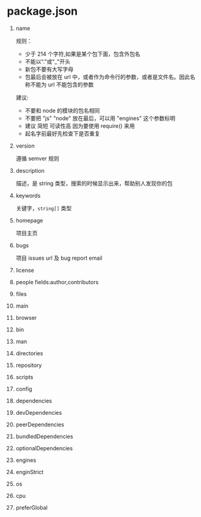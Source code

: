 # package.json

1. name

    规则：

    - 少于 214 个字符,如果是某个包下面，包含外包名
    - 不能以“.”或"\_"开头
    - 新包不要有大写字母
    - 包最后会被放在 url 中，或者作为命令行的参数，或者是文件名。因此名称不能为 url 不能包含的参数

    建议:

    - 不要和 node 的模块的包名相同
    - 不要把 "js" "node" 放在最后，可以用 "engines" 这个参数标明
    - 建议 简短 可读性高 因为要使用 require() 来用
    - 起名字前最好先检查下是否重复

2. version

    遵循 semver 规则

3. description

    描述，是 string 类型，搜索的时候显示出来，帮助别人发现你的包

4. keywords

    关键字，`string[]` 类型

5. homepage

    项目主页

6. bugs

    项目 issues url 及 bug report email

7. license
8. people fields:author,contributors
9. files
10. main
11. browser
12. bin
13. man
14. directories
15. repository
16. scripts
17. config
18. dependencies
19. devDependencies
20. peerDependencies
21. bundledDependencies
22. optionalDependencies
23. engines
24. enginStrict
25. os
26. cpu
27. preferGlobal
